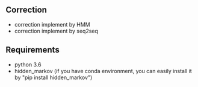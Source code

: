 Correction
-----------

* correction implement by HMM 
* correction implement by seq2seq 

Requirements
-----
* python 3.6 
* hidden_markov (if you have conda environment, you can easily install it by "pip install hidden_markov")

